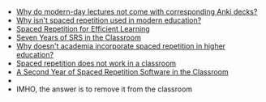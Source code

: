 - [Why do modern-day lectures not come with corresponding Anki decks?](https://www.reddit.com/r/Anki/comments/nz2ard/if_ankispaced_repetition_is_the_evidencebased_way/)
- [Why isn't spaced repetition used in modern education?](https://honda-tech.com/forums/general-discussion-debate-40/why-isnt-spaced-repetition-used-modern-education-2639940/)
- [Spaced Repetition for Efficient Learning](https://www.gwern.net/Spaced-repetition)
- [Seven Years of SRS in the Classroom](https://www.lesswrong.com/posts/F6ZTtBXn2cFLmWPdM/seven-years-of-spaced-repetition-software-in-the-classroom-1)
- [Why doesn't academia incorporate spaced repetition in higher education?](https://academia.stackexchange.com/questions/69100/why-doesnt-academia-incorporate-spaced-repetition-in-higher-education)
- [Spaced repetition does not work in a classroom](https://supermemo.guru/wiki/Spaced_repetition_does_not_work_in_a_classroom)
- [A Second Year of Spaced Repetition Software in the Classroom](https://www.lesswrong.com/posts/dtCfxYubZgRnEkGpQ/a-second-year-of-spaced-repetition-software-in-the-classroom)
-
- IMHO, the answer is to remove it from the classroom